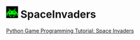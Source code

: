 # <img src="/imgs/icon.jpg" width="32" height="32"> SpaceInvaders

[Python Game Programming Tutorial: Space Invaders](https://www.youtube.com/playlist?list=PLlEgNdBJEO-lqvqL5nNNZC6KoRdSrhQwK)